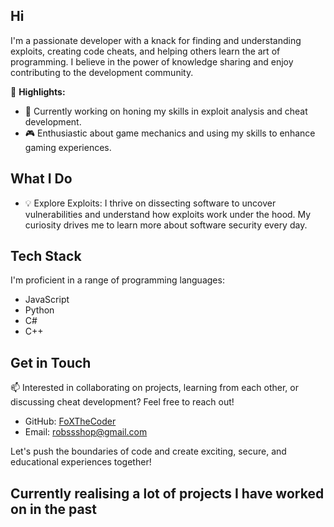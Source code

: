 ## Hi

I'm a passionate developer with a knack for finding and understanding exploits, creating code cheats, and helping others learn the art of programming. I believe in the power of knowledge sharing and enjoy contributing to the development community.

🌟 **Highlights:**
- 💼 Currently working on honing my skills in exploit analysis and cheat development.
- 🎮 Enthusiastic about game mechanics and using my skills to enhance gaming experiences.

## What I Do

- 💡 Explore Exploits: I thrive on dissecting software to uncover vulnerabilities and understand how exploits work under the hood. My curiosity drives me to learn more about software security every day.

## Tech Stack

I'm proficient in a range of programming languages:

- JavaScript
- Python
- C#
- C++

## Get in Touch

📫 Interested in collaborating on projects, learning from each other, or discussing cheat development? Feel free to reach out!

- GitHub: [FoXTheCoder](https://github.com/FoXTheCoder)
- Email: [robssshop@gmail.com](mailto:robssshop@gmail.com)


Let's push the boundaries of code and create exciting, secure, and educational experiences together!

## Currently realising a lot of projects I have worked on in the past

